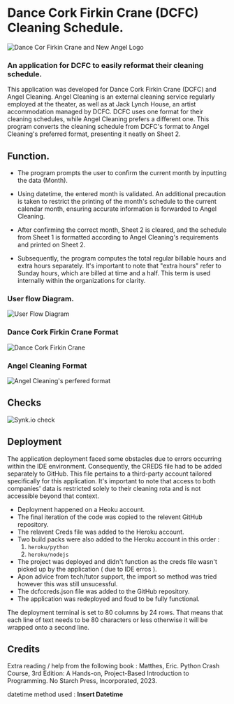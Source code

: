 # Dance Cork Firkin Crane (DCFC) Cleaning Schedule.

![Dance Cor Firkin Crane and New Angel Logo]([logos.png](https://github.com/MarMarAgain/DCFC-Cleaning-Schedule/assets/158588349/016f6927-0313-4fb3-9e64-f24b5c43aac5))

### An application for DCFC to easily reformat their cleaning schedule.

This application was developed for Dance Cork Firkin Crane (DCFC) and Angel Cleaning. Angel Cleaning is an external cleaning service regularly employed at the theater, as well as at Jack Lynch House, an artist accommodation managed by DCFC. DCFC uses one format for their cleaning schedules, while Angel Cleaning prefers a different one. This program converts the cleaning schedule from DCFC's format to Angel Cleaning's preferred format, presenting it neatly on Sheet 2.

## Function.

- The program prompts the user to confirm the current month by inputting the data (Month).

- Using datetime, the entered month is validated. An additional precaution is taken to restrict the printing of the month's schedule to the current calendar month, ensuring accurate information is forwarded to Angel Cleaning.

- After confirming the correct month, Sheet 2 is cleared, and the schedule from Sheet 1 is formatted according to Angel Cleaning's requirements and printed on Sheet 2.

- Subsequently, the program computes the total regular billable hours and extra hours separately. It's important to note that "extra hours" refer to Sunday hours, which are billed at time and a half. This term is used internally within the organizations for clarity.

### User flow Diagram.

![User Flow Diagram]([diagram.png](https://github.com/MarMarAgain/DCFC-Cleaning-Schedule/assets/158588349/aad127a0-d1ae-414a-8cf6-f49ad08105be))

### Dance Cork Firkin Crane Format
![Dance Cork Firkin Crane]([diagram.png](https://github.com/MarMarAgain/DCFC-Cleaning-Schedule/assets/158588349/aad127a0-d1ae-414a-8cf6-f49ad08105be))

### Angel Cleaning Format
![Angel Cleaning's perfered format]([diagram.png](https://github.com/MarMarAgain/DCFC-Cleaning-Schedule/assets/158588349/6e43ef13-1580-4219-9ffa-e27625986ce4))

## Checks 

![Synk.io check]([SYK.png](https://github.com/MarMarAgain/DCFC-Cleaning-Schedule/assets/158588349/39f2218a-d4ae-4139-b781-bcc40ce6c494))

## Deployment

The application deployment faced some obstacles due to errors occurring within the IDE environment. Consequently, the CREDS file had to be added separately to GitHub. This file pertains to a third-party account tailored specifically for this application. It's important to note that access to both companies' data is restricted solely to their cleaning rota and is not accessible beyond that context.

- Deployment happened on a Heoku account.
- The final iteration of the code was copied to the relevent GitHub repository.
- The relavent Creds file was added to the Heroku account.
- Two build packs were also added to the Heroku account in this order :
  1. `heroku/python`
  2. `heroku/nodejs`
- The project was deployed and didn't function as the creds file wasn't picked up by the application ( due to IDE erros ).
- Apon advice from tech/tutor support, the import so method was tried however this was still unsucessful.
- The dcfccreds.json file was added to the GitHub repository.
- The application was redeployed and foud to be fully functional.

The deployment terminal is set to 80 columns by 24 rows. That means that each line of text needs to be 80 characters or less otherwise it will be wrapped onto a second line.

## Credits

Extra reading / help from the following book : Matthes, Eric. Python Crash Course, 3rd Edition: A Hands-on, Project-Based Introduction to Programming. No Starch Press, Incorporated, 2023. 

datetime method used : **Insert Datetime**
